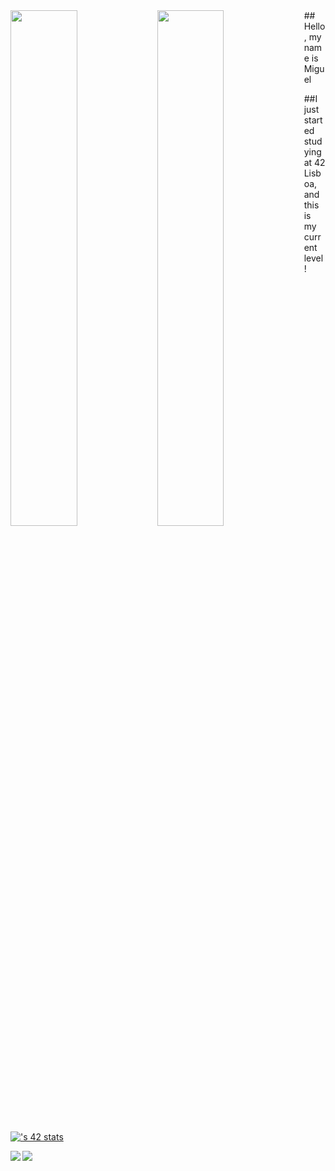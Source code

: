 
<img align="left" width="46%" src="https://github-readme-stats.vercel.app/api?username=miguelro501&show_icons=true&theme=transparent" />

<img align="left" width="46%" src="https://github-readme-stats.vercel.app/api/top-langs/?username=miguelro501&layout=compact" />
## Hello, my name is Miguel

##I just started studying at 42 Lisboa, and this is my current level!
[![<miguelro>'s 42 stats](https://badge.mediaplus.ma/darkblue/<miguelro>)](https://github.com/oakoudad/badge42)


<img align="left" src= "https://img.shields.io/badge/c-%2300599C.svg?style=for-the-badge&logo=c&logoColor=white" />

<img src= "https://img.shields.io/badge/java-%23ED8B00.svg?style=for-the-badge&logo=java&logoColor=white" />
